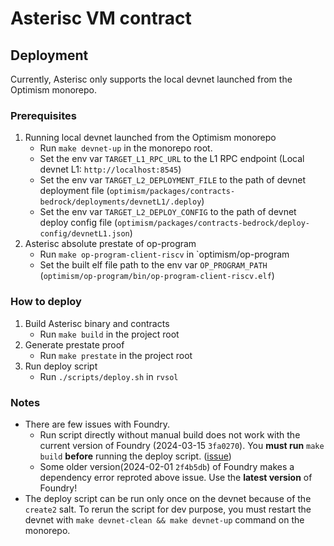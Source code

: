 # Asterisc VM contract

## Deployment
Currently, Asterisc only supports the local devnet launched from the Optimism monorepo.

### Prerequisites
1. Running local devnet launched from the Optimism monorepo
   - Run ```make devnet-up``` in the monorepo root.
   - Set the env var `TARGET_L1_RPC_URL` to the L1 RPC endpoint (Local devnet L1: `http://localhost:8545`)
   - Set the env var `TARGET_L2_DEPLOYMENT_FILE` to the path of devnet deployment file (`optimism/packages/contracts-bedrock/deployments/devnetL1/.deploy`)
   - Set the env var `TARGET_L2_DEPLOY_CONFIG` to the path of devnet deploy config file (`optimism/packages/contracts-bedrock/deploy-config/devnetL1.json`)
2. Asterisc absolute prestate of op-program
   - Run ```make op-program-client-riscv``` in `optimism/op-program
   - Set the built elf file path to the env var `OP_PROGRAM_PATH` (`optimism/op-program/bin/op-program-client-riscv.elf`)

### How to deploy
1. Build Asterisc binary and contracts
   - Run ```make build``` in the project root
2. Generate prestate proof
   - Run ```make prestate``` in the project root
3. Run deploy script
   - Run ```./scripts/deploy.sh``` in `rvsol`

### Notes
- There are few issues with Foundry.
  - Run script directly without manual build does not work with the current version of Foundry (2024-03-15 `3fa0270`). 
    You **must run** `make build` **before** running the deploy script. ([issue](https://github.com/foundry-rs/foundry/issues/6572))
  - Some older version(2024-02-01 `2f4b5db`) of Foundry makes a dependency error reproted above issue. 
    Use the **latest version** of Foundry!
- The deploy script can be run only once on the devnet because of the `create2` salt. 
  To rerun the script for dev purpose, you must restart the devnet with `make devnet-clean && make devnet-up` command on the monorepo.